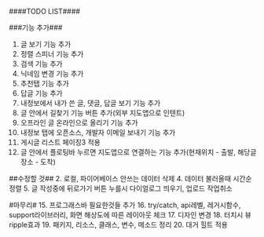 
####TODO LIST####

###기능 추가###
1. 글 보기 기능 추가
3. 정렬 스피너 기능 추가
4. 검색 기능 추가
5. 닉네임 변경 기능 추가
8. 추천탭 기능 추가
9. 답글 기능 추가
10. 내정보에서 내가 쓴 글, 댓글, 답글 보기 기능 추가
11. 글 안에서 길찾기 기능 버튼 추가(외부 지도앱으로 인텐트)
12. 오프라인 글 온라인으로 올리기 기능 추가
13. 내정보 탭에 오픈소스, 개발자 이메일 보내기 기능 추가
14. 게시글 리스트 페이징3 적용
15. 글 안에서 플로팅바 누르면 지도앱으로 연결하는 기능 추가(현재위치 - 출발, 해당글 장소 - 도착)

##수정할 것##
2. 로컬, 파이어베이스 안쓰는 데이터 삭제
4. 데이터 불러올때 시간순 정렬
5. 글 작성중에 뒤로가기 버튼 누를시 다이얼로그 띄우기, 업로드 작업취소

#마무리#
15. 프로그래스바 필요한것들 추가
16. try/catch, api레벨, 레거시함수, support라이브러리, 화면 해상도에 따른 레이아웃 체크
17. 디자인 변경
18. 터치시 뷰 ripple효과
19. 패키지, 리소스, 클래스, 변수, 메소드 정리
20. 대거 힐트 적용